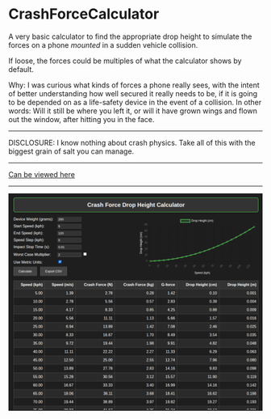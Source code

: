 # CrashForceCalculator

A very basic calculator to find the appropriate drop height to simulate the forces on a phone *mounted* in a sudden vehicle collision.

If loose, the forces could be multiples of what the calculator shows by default.

Why:
I was curious what kinds of forces a phone really sees, with the intent of better understanding how well secured it really needs to be, if it is going to be depended on as a life-safety device in the event of a collision.  In other words: Will it still be where you left it, or will it have grown wings and flown out the window, after hitting you in the face.

___

DISCLOSURE:
I know nothing about crash physics.  Take all of this with the biggest grain of salt you can manage.

___

[Can be viewed here](https://rootexpression.github.io/CrashForceCalculator/)

___


![alt text](https://github.com/rootexpression/CrashForceCalculator/blob/main/Index.png?raw=true)
